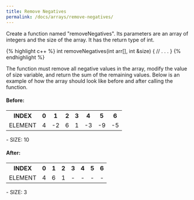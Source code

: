 ```yaml
---
title: Remove Negatives
permalink: /docs/arrays/remove-negatives/
---
```

Create a function named "removeNegatives". Its parameters are an array of integers and the size of the array.  It has the return type of int.

{% highlight c++ %}
int removeNegatives(int arr[], int &size) {
    // . . .
}
{% endhighlight %}

The function must remove all negative values in the array, modify the value of size variable, and return the sum of the remaining values. Below is an example of how the array should look like before and after calling the function.

#### Before:
<table>
  <tr>
    <th>INDEX</th>
    <th>0</th>
    <th>1</th>
    <th>2</th>
    <th>3</th>
    <th>4</th>
    <th>5</th>
    <th>6</th>
  </tr>
  <tr>
    <td>ELEMENT</td>
    <td>4</td>
    <td>-2</td>
    <td>6</td>
    <td>1</td>
    <td>-3</td>
    <td>-9</td>
    <td>-5</td>
  </tr>
</table>
- SIZE: 10

#### After:
<table>
  <tr>
    <th>INDEX</th>
    <th>0</th>
    <th>1</th>
    <th>2</th>
    <th>3</th>
    <th>4</th>
    <th>5</th>
    <th>6</th>
  </tr>
  <tr>
    <td>ELEMENT</td>
    <td>4</td>
    <td>6</td>
    <td>1</td>
    <td>-</td>
    <td>-</td>
    <td>-</td>
    <td>-</td>
  </tr>
</table>
- SIZE: 3

<br />